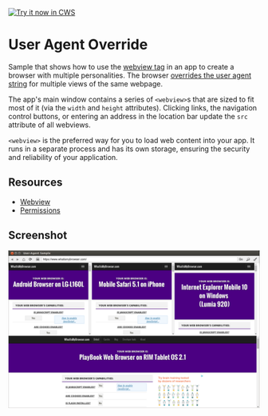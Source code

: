 <a target="_blank" href="https://chrome.google.com/webstore/detail/fbkdeonndngdbojbccanjnpnlpdmgchc">![Try it now in CWS](https://raw.github.com/GoogleChrome/chrome-extensions-samples/main/_archive/apps/tryitnowbutton.png "Click here to install this sample from the Chrome Web Store")</a>


# User Agent Override

Sample that shows how to use the [webview
tag](http://developer.chrome.com/apps/app_external#webview) in an app to
create a browser with multiple personalities. The browser [overrides the user
agent
string](https://developer.chrome.com/apps/tags/webview#method-setUserAgentOverride)
for multiple views of the same webpage.

The app's main window contains a series of `<webview>`s that are sized to fit
most of it (via the `width` and `height` attributes). Clicking links, the
navigation control buttons, or entering an address in the location bar
update the `src` attribute of all webviews.

`<webview>` is the preferred way for you to load web content into your
app. It runs in a separate process and has its own storage, ensuring the
security and reliability of your application.

## Resources

* [Webview](http://developer.chrome.com/apps/app_external#webview)
* [Permissions](http://developer.chrome.com/apps/manifest#permissions)


## Screenshot
![screenshot](/_archive/apps/samples/webview-samples/user-agent/assets/screenshot_1280_800.png)
